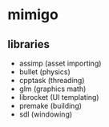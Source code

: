 mimigo
======



libraries
---------
* assimp (asset importing)
* bullet (physics)
* cpptask (threading)
* glm (graphics math)
* librocket (UI templating)
* premake (building)
* sdl (windowing)
